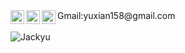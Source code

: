 <a href="https://github.com/yuxian158/">
  <img align="left" alt="Github" width="22px" src="https://cdn.jsdelivr.net/npm/simple-icons@v3/icons/github.svg" />
</a>
<a href="https://t.me/yuxian158">
  <img align="left" alt="Telegram" width="22px" src="https://cdn.jsdelivr.net/npm/simple-icons@3.12.2/icons/telegram.svg" />
</a>
<a href="yuxian158@gmail.com">
  <img align="left" alt="Gmail" width="22px" src="https://cdn.jsdelivr.net/npm/simple-icons@3.12.2/icons/gmail.svg" />
</a>
<a>Gmail:yuxian158@gmail.com</a>
<br></br>
<img align="left"  src="https://github-readme-stats.vercel.app/api?username=yuxian158&count_private=true&show_icons=true" alt="Jackyu" />
